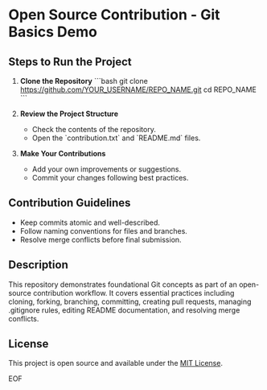 # Open Source Contribution - Git Basics Demo


## Steps to Run the Project
1. **Clone the Repository**
   \`\`\`bash
   git clone https://github.com/YOUR_USERNAME/REPO_NAME.git
   cd REPO_NAME
   \`\`\`

2. **Review the Project Structure**
   - Check the contents of the repository.
   - Open the \`contribution.txt\` and \`README.md\` files.

3. **Make Your Contributions**
   - Add your own improvements or suggestions.
   - Commit your changes following best practices.


## Contribution Guidelines
- Keep commits atomic and well-described.
- Follow naming conventions for files and branches.
- Resolve merge conflicts before final submission.

## Description
This repository demonstrates foundational Git concepts as part of an open-source contribution workflow. It covers essential practices including cloning, forking, branching, committing, creating pull requests, managing .gitignore rules, editing README documentation, and resolving merge conflicts.


## License
This project is open source and available under the [MIT License](LICENSE).

EOF
